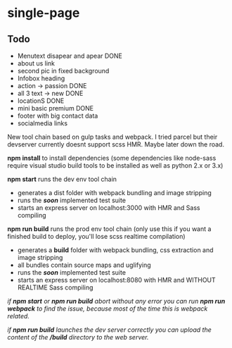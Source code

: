 # single-page


## Todo

- Menutext disapear and apear           DONE
- about us link
- second pic in fixed background
- Infobox heading
- action -> passion                     DONE
- all 3 text -> new                     DONE
- locationS                             DONE
- mini basic premium                    DONE
- footer with big contact data
- socialmedia links

New tool chain based on gulp tasks and webpack. I tried parcel but their devserver currently doesnt support scss HMR. Maybe later down the road.


**npm install** to install dependencies (some dependencies like node-sass require visual studio build tools to be installed as well as python 2.x or 3.x)

**npm start** runs the dev env tool chain
* generates a dist folder with webpack bundling and image stripping
* runs the ***soon*** implemented test suite
* starts an express server on localhost:3000 with HMR and Sass compiling



**npm run build** runs the prod env tool chain (only use this if you want a finished build to deploy, you'll lose scss realtime compilation)
* generates a **build** folder with webpack bundling, css extraction and image stripping
* all bundles contain source maps and uglifying
* runs the ***soon*** implemented test suite
* starts an express server on localhost:8080 with HMR and WITHOUT REALTIME Sass compiling

*if **npm start** or **npm run build** abort without any error you can run **npm run webpack** to find the issue, because most of the time this is webpack related.*

*if **npm run build** launches the dev server correctly you can upload the content of the **/build** directory to the web server.*
